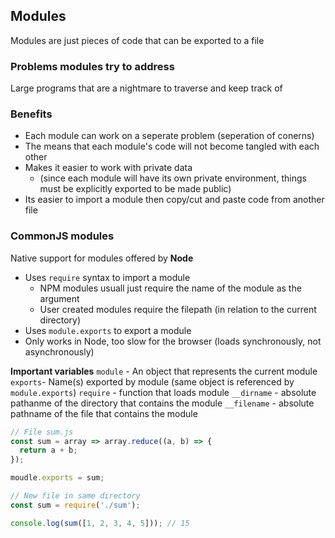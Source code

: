 ## Modules ##
Modules are just pieces of code that can be exported to a file

### Problems modules try to address ###
Large programs that are a nightmare to traverse and keep track of

### Benefits ###
- Each module can work on a seperate problem (seperation of conerns)
- The means that each module's code will not become tangled with each other
- Makes it easier to work with private data 
  - (since each module will have its own private environment, things must be explicitly exported to be made public)
- Its easier to import a module then copy/cut and paste code from another file

### CommonJS modules ###
Native support for modules offered by **Node**
- Uses `require` syntax to import a module
  - NPM modules usuall just require the name of the module as the argument
  - User created modules require the filepath (in relation to the current directory)
- Uses `module.exports` to export a module
- Only works in Node, too slow for the browser (loads synchronously, not asynchronously)

**Important variables**
`module` - An object that represents the current module
`exports`- Name(s) exported by module (same object is referenced by `module.exports`)
`require` - function that loads module
`__dirname` - absolute pathanme of the directory that contains the module
`__filename` - absolute pathname of the file that contains the module

```javascript
// File sum.js
const sum = array => array.reduce((a, b) => {
  return a + b;
});

moudle.exports = sum;

// New file in same directory
const sum = require('./sum');

console.log(sum([1, 2, 3, 4, 5])); // 15
```
